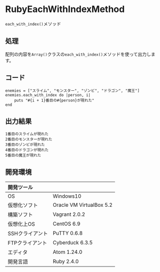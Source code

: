 # RubyEachWithIndexMethod
`each_with_index()`メソッド

## 処理
配列の内容を`Array()`クラスの`each_with_index()`メソッドを使って出力します。

## コード
```
enemies = ["スライム", "モンスター", "ゾンビ", "ドラゴン", "魔王"]
enemies.each_with_index do |person, i|
    puts "#{i + 1}番目の#{person}が現れた"
end
```

## 出力結果
```
1番目のスライムが現れた
2番目のモンスターが現れた
3番目のゾンビが現れた
4番目のドラゴンが現れた
5番目の魔王が現れた
```
  
## 開発環境
| 開発ツール |  |
|:-|:-|
| OS | Windows10 |
| 仮想化ソフト | Oracle VM VirtualBox 5.2 |
| 構築ソフト | Vagrant 2.0.2 |
| 仮想化上OS | CentOS 6.9 |
| SSHクライアント | PuTTY 0.6.8 |
| FTPクライアント | Cyberduck 6.3.5 |
| エディタ | Atom 1.24.0 |
| 開発言語 | Ruby 2.4.0 |
